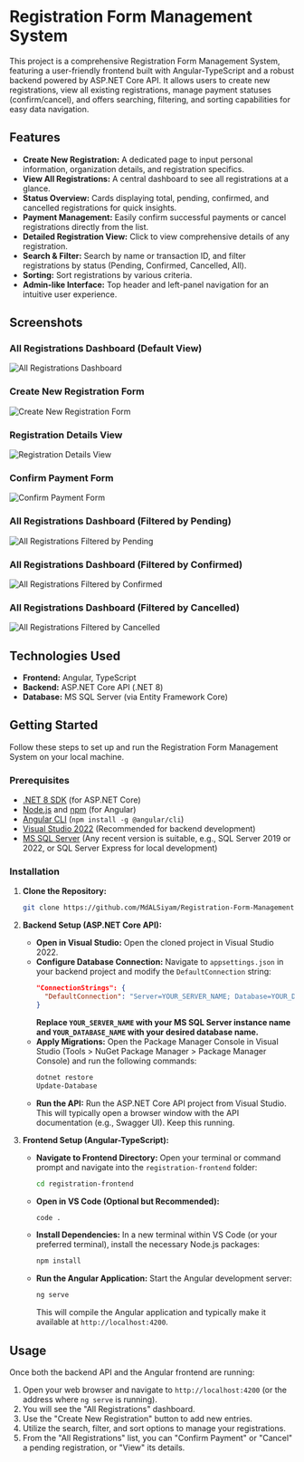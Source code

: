 # Registration Form Management System

This project is a comprehensive Registration Form Management System, featuring a user-friendly frontend built with Angular-TypeScript and a robust backend powered by ASP.NET Core API. It allows users to create new registrations, view all existing registrations, manage payment statuses (confirm/cancel), and offers searching, filtering, and sorting capabilities for easy data navigation.

## Features

* **Create New Registration:** A dedicated page to input personal information, organization details, and registration specifics.
* **View All Registrations:** A central dashboard to see all registrations at a glance.
* **Status Overview:** Cards displaying total, pending, confirmed, and cancelled registrations for quick insights.
* **Payment Management:** Easily confirm successful payments or cancel registrations directly from the list.
* **Detailed Registration View:** Click to view comprehensive details of any registration.
* **Search & Filter:** Search by name or transaction ID, and filter registrations by status (Pending, Confirmed, Cancelled, All).
* **Sorting:** Sort registrations by various criteria.
* **Admin-like Interface:** Top header and left-panel navigation for an intuitive user experience.

## Screenshots

### All Registrations Dashboard (Default View)
![All Registrations Dashboard](Outputs/reg1.png)

### Create New Registration Form
![Create New Registration Form](Outputs/reg2.png)

### Registration Details View
![Registration Details View](Outputs/reg3.png)

### Confirm Payment Form
![Confirm Payment Form](Outputs/reg4.png)

### All Registrations Dashboard (Filtered by Pending)
![All Registrations Filtered by Pending](Outputs/reg5.png)

### All Registrations Dashboard (Filtered by Confirmed)
![All Registrations Filtered by Confirmed](Outputs/reg6.png)

### All Registrations Dashboard (Filtered by Cancelled)
![All Registrations Filtered by Cancelled](Outputs/reg7.png)

## Technologies Used

* **Frontend:** Angular, TypeScript
* **Backend:** ASP.NET Core API (.NET 8)
* **Database:** MS SQL Server (via Entity Framework Core)

## Getting Started

Follow these steps to set up and run the Registration Form Management System on your local machine.

### Prerequisites

* [.NET 8 SDK](https://dotnet.microsoft.com/download/dotnet/8.0) (for ASP.NET Core)
* [Node.js](https://nodejs.org/en/download/) and [npm](https://www.npmjs.com/get-npm) (for Angular)
* [Angular CLI](https://angular.io/cli) (`npm install -g @angular/cli`)
* [Visual Studio 2022](https://visualstudio.microsoft.com/vs/) (Recommended for backend development)
* [MS SQL Server](https://www.microsoft.com/en-us/sql-server/sql-server-downloads) (Any recent version is suitable, e.g., SQL Server 2019 or 2022, or SQL Server Express for local development)

### Installation

1.  **Clone the Repository:**
    ```bash
    git clone https://github.com/MdALSiyam/Registration-Form-Management-System.git
    ```

2.  **Backend Setup (ASP.NET Core API):**

    * **Open in Visual Studio:** Open the cloned project in Visual Studio 2022.
    * **Configure Database Connection:**
        Navigate to `appsettings.json` in your backend project and modify the `DefaultConnection` string:
        ```json
        "ConnectionStrings": {
          "DefaultConnection": "Server=YOUR_SERVER_NAME; Database=YOUR_DATABASE_NAME; Trusted_Connection=True; MultipleActiveResultSets=true; TrustServerCertificate=True"
        }
        ```
        **Replace `YOUR_SERVER_NAME` with your MS SQL Server instance name and `YOUR_DATABASE_NAME` with your desired database name.**
    * **Apply Migrations:**
        Open the Package Manager Console in Visual Studio (Tools > NuGet Package Manager > Package Manager Console) and run the following commands:
        ```powershell
        dotnet restore
        Update-Database
        ```
    * **Run the API:**
        Run the ASP.NET Core API project from Visual Studio. This will typically open a browser window with the API documentation (e.g., Swagger UI). Keep this running.

3.  **Frontend Setup (Angular-TypeScript):**

    * **Navigate to Frontend Directory:**
        Open your terminal or command prompt and navigate into the `registration-frontend` folder:
        ```bash
        cd registration-frontend
        ```
    * **Open in VS Code (Optional but Recommended):**
        ```bash
        code .
        ```
    * **Install Dependencies:**
        In a new terminal within VS Code (or your preferred terminal), install the necessary Node.js packages:
        ```bash
        npm install
        ```
    * **Run the Angular Application:**
        Start the Angular development server:
        ```bash
        ng serve
        ```
        This will compile the Angular application and typically make it available at `http://localhost:4200`.

## Usage

Once both the backend API and the Angular frontend are running:

1.  Open your web browser and navigate to `http://localhost:4200` (or the address where `ng serve` is running).
2.  You will see the "All Registrations" dashboard.
3.  Use the "Create New Registration" button to add new entries.
4.  Utilize the search, filter, and sort options to manage your registrations.
5.  From the "All Registrations" list, you can "Confirm Payment" or "Cancel" a pending registration, or "View" its details.
